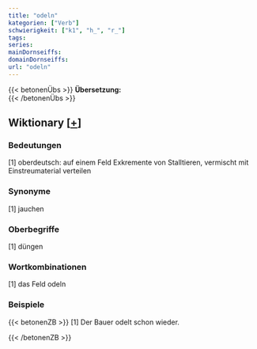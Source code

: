 ```yaml
---
title: "odeln"
kategorien: ["Verb"]
schwierigkeit: ["k1", "h_", "r_"]
tags:
series:
mainDornseiffs:
domainDornseiffs:
url: "odeln"
---
```


{{< betonenÜbs >}}
**Übersetzung:**  
{{< /betonenÜbs >}}

## Wiktionary [[+](https://de.wiktionary.org/wiki/odeln)]

### Bedeutungen
[1] oberdeutsch: auf einem Feld Exkremente von Stalltieren, vermischt mit Einstreumaterial verteilen  

### Synonyme
[1] jauchen  

### Oberbegriffe
[1] düngen  

### Wortkombinationen
[1] das Feld odeln  

### Beispiele
{{< betonenZB >}}
[1] Der Bauer odelt schon wieder.  

{{< /betonenZB >}}

